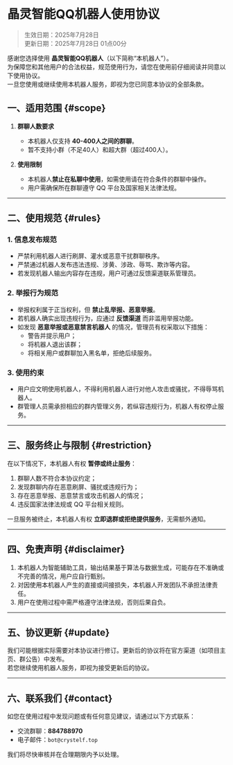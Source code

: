 # 晶灵智能QQ机器人使用协议

> 生效日期：2025年7月28日  
> 更新日期：2025年7月28日 01点00分

感谢您选择使用 **晶灵智能QQ机器人**（以下简称“本机器人”）。  
为保障您和其他用户的合法权益，规范使用行为，请您在使用前仔细阅读并同意以下使用协议。  
一旦您使用或继续使用本机器人服务，即视为您已同意本协议的全部条款。

## 一、适用范围 {#scope}

1. **群聊人数要求**
    - 本机器人仅支持 **40-400人之间的群聊**。
    - 暂不支持小群（不足40人）和超大群（超过400人）。

2. **使用限制**
    - 本机器人**禁止在私聊中使用**，如需使用请在符合条件的群聊中操作。
    - 用户需确保所在群聊遵守 QQ 平台及国家相关法律法规。

---

## 二、使用规范 {#rules}

### 1. 信息发布规范
- 严禁利用机器人进行刷屏、灌水或恶意干扰群聊秩序。
- 严禁通过机器人发布违法违规、涉黄、涉政、辱骂、欺诈等内容。
- 若发现机器人输出内容存在违规，用户可通过反馈渠道联系管理员。

### 2. 举报行为规范
- 举报权利属于正当权利，但 **禁止乱举报、恶意举报**。
- 若机器人确实出现违规行为，应通过 **反馈渠道** 而非滥用举报功能。
- 如发现 **恶意举报或恶意禁言机器人** 的情况，管理员有权采取以下措施：
    - 警告并提示用户；
    - 将机器人退出该群；
    - 将相关用户或群聊加入黑名单，拒绝后续服务。

### 3. 使用约束
- 用户应文明使用机器人，不得利用机器人进行对他人攻击或骚扰，不得辱骂机器人。
- 群管理人员需承担相应的群内管理义务，若纵容违规行为，机器人有权停止服务。

---

## 三、服务终止与限制 {#restriction}

在以下情况下，本机器人有权 **暂停或终止服务**：

1. 群聊人数不符合本协议约定；
2. 发现群聊内存在恶意刷屏、骚扰或违规行为；
3. 存在恶意举报、恶意禁言或攻击机器人的情况；
4. 违反国家法律法规或 QQ 平台相关规则。

一旦服务被终止，本机器人有权 **立即退群或拒绝提供服务**，无需额外通知。

---

## 四、免责声明 {#disclaimer}

1. 本机器人为智能辅助工具，输出结果基于算法与数据生成，可能存在不准确或不完善的情况，用户应自行甄别。
2. 对因使用本机器人产生的直接或间接损失，本机器人开发团队不承担法律责任。
3. 用户在使用过程中需严格遵守法律法规，否则后果自负。

---

## 五、协议更新 {#update}

我们可能根据实际需要对本协议进行修订。更新后的协议将在官方渠道（如项目主页、群公告）中发布。  
若您继续使用机器人服务，即视为接受更新后的协议。

---

## 六、联系我们 {#contact}

如您在使用过程中发现问题或有任何意见建议，请通过以下方式联系：

- 交流群聊：**884788970**
- 电子邮件：`bot@crystelf.top`

我们将尽快审核并在合理期限内予以处理。
